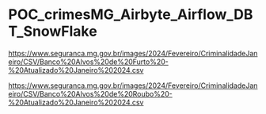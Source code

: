 # POC_crimesMG_Airbyte_Airflow_DBT_SnowFlake

https://www.seguranca.mg.gov.br/images/2024/Fevereiro/CriminalidadeJaneiro/CSV/Banco%20Alvos%20de%20Furto%20-%20Atualizado%20Janeiro%202024.csv

https://www.seguranca.mg.gov.br/images/2024/Fevereiro/CriminalidadeJaneiro/CSV/Banco%20Alvos%20de%20Roubo%20-%20Atualizado%20Janeiro%202024.csv

